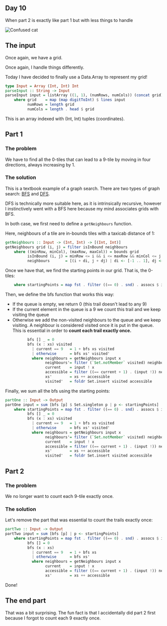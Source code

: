 ## Day 10

When part 2 is exactly like part 1 but with less things to handle

![Confused cat](https://external-content.duckduckgo.com/iu/?u=https%3A%2F%2Fyt3.ggpht.com%2Fa-%2FAAuE7mAo5osHnoXHx_W7kzrExr9peceVQ-VG2qAkKA%3Ds900-mo-c-c0xffffffff-rj-k-no&f=1&nofb=1&ipt=b602fe3c32f60ee99ef4d462ce673176438e5e2032867df5541c5ad3f72ff9d2&ipo=images)

## The input

Once again, we have a grid.

Once again, I handle things differently.


Today I have decided to finally use a Data.Array to represent my grid!

```hs
type Input = Array (Int, Int) Int
parseInput :: String -> Input
parseInput input = listArray ((1, 1), (numRows, numCols)) (concat grid)
    where grid    = map (map digitToInt) $ lines input
          numRows = length grid
          numCols = length . head $ grid
```

This is an array indexed with (Int, Int) tuples (coordinates).

## Part 1

### The problem

We have to find all the 0-tiles that can lead to a 9-tile by moving in four directions,
always increasing by 1.

### The solution

This is a textbook example of a graph search. There are two types of graph search:
[BFS](https://en.wikipedia.org/wiki/Breadth-first_search) and [DFS](https://en.wikipedia.org/wiki/Depth-first_search).

DFS is technically more suitable here, as it is intrinsically recursive, however I instinctively
went with a BFS here because my mind associates grids with BFS.

In both case, we first need to define a `getNeighbours` function.

Here, neighbours of a tile are in-bounds tiles with a taxicab distance of 1:
```hs
getNeighbours :: Input -> (Int, Int) -> [(Int, Int)]
getNeighbours grid (i, j) = filter isInBound neighbours
    where ((minRow, minCol), (maxRow, maxCol)) = bounds grid
          isInBound (i, j) = minRow <= i && i <= maxRow && minCol <= j && j <= maxCol
          neighbours       = [(i + di, j + dj) | di <- [-1 .. 1], dj <- [-1 .. 1], abs di + abs dj == 1]
```

Once we have that, we find the starting points in our grid. That is, the 0-tiles:
```hs
    where startingPoints = map fst . filter ((== 0) . snd) . assocs $ input
```

Then, we define the bfs function that works this way:
- If the queue is empty, we return 0 (this trail doesn't lead to any 9)
- If the current element in the queue is a 9 we count this trail and we keep visiting the queue
- Otherwise we add the non-visited neighbours to the queue and we keep visiting.
  A neighbour is considered visited once it is put in the queue. This is essential in order
  to **count each trail exactly once.**

```hs
          bfs [] _ = 0
          bfs (x : xs) visited
            | current == 9   = 1 + bfs xs visited
            | otherwise      = bfs xs' visited'
            where neighbours = getNeighbours input x
                  neighbours'= filter (`Set.notMember` visited) neighbours
                  current    = input ! x
                  accessible = filter ((== current + 1) . (input !)) neighbours'
                  xs'        = xs ++ accessible
                  visited'   = foldr Set.insert visited accessible
```

Finally, we sum all the bfs using the starting points:

```hs
partOne :: Input -> Output
partOne input = sum [bfs [p] $ Set.singleton p | p <- startingPoints]
    where startingPoints = map fst . filter ((== 0) . snd) . assocs $ input
          bfs [] _ = 0
          bfs (x : xs) visited
            | current == 9   = 1 + bfs xs visited
            | otherwise      = bfs xs' visited'
            where neighbours = getNeighbours input x
                  neighbours'= filter (`Set.notMember` visited) neighbours
                  current    = input ! x
                  accessible = filter ((== current + 1) . (input !)) neighbours'
                  xs'        = xs ++ accessible
                  visited'   = foldr Set.insert visited accessible
```

## Part 2

### The problem

We no longer want to count each 9-tile exactly once.

### The solution

Let's remove the part that was essential to count the trails exactly once:

```hs
partTwo :: Input -> Output
partTwo input = sum [bfs [p] | p <- startingPoints]
    where startingPoints = map fst . filter ((== 0) . snd) . assocs $ input
          bfs [] = 0
          bfs (x : xs) 
            | current == 9   = 1 + bfs xs
            | otherwise      = bfs xs'
            where neighbours = getNeighbours input x
                  current    = input ! x
                  accessible = filter ((== current + 1) . (input !)) neighbours
                  xs'        = xs ++ accessible
```

Done!

## The end part

That was a bit surprising. The fun fact is that I accidentally did part 2 first because
I forgot to count each 9 exactly once.
